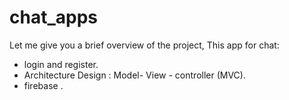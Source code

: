 # chat_apps

Let me give you a brief overview of the project, This app for chat:
- login and register.
- Architecture Design : Model- View - controller (MVC).
- firebase .


